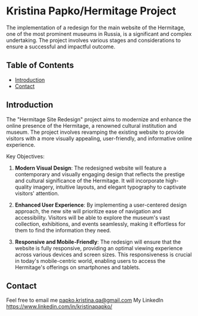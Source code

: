 # Kristina Papko/Hermitage Project

The implementation of a redesign for the main website of the Hermitage, one of the most prominent museums in Russia, is a significant and complex undertaking. The project involves various stages and considerations to ensure a successful and impactful outcome. 

## Table of Contents

- [Introduction](#introduction)
- [Contact](#contact)

## Introduction

The "Hermitage Site Redesign" project aims to modernize and enhance the online presence of the Hermitage, a renowned cultural institution and museum. The project involves revamping the existing website to provide visitors with a more visually appealing, user-friendly, and informative online experience.

Key Objectives:

1. **Modern Visual Design**: The redesigned website will feature a contemporary and visually engaging design that reflects the prestige and cultural significance of the Hermitage. It will incorporate high-quality imagery, intuitive layouts, and elegant typography to captivate visitors' attention.

2. **Enhanced User Experience**: By implementing a user-centered design approach, the new site will prioritize ease of navigation and accessibility. Visitors will be able to explore the museum's vast collection, exhibitions, and events seamlessly, making it effortless for them to find the information they need.

3. **Responsive and Mobile-Friendly**: The redesign will ensure that the website is fully responsive, providing an optimal viewing experience across various devices and screen sizes. This responsiveness is crucial in today's mobile-centric world, enabling users to access the Hermitage's offerings on smartphones and tablets.


## Contact
Feel free to email me
papko.kristina.qa@gmail.com
My LinkedIn https://www.linkedin.com/in/kristinapapko/

